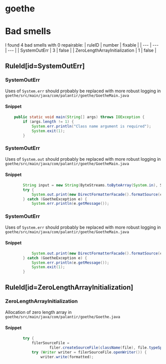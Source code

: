 # goethe 
 
# Bad smells
I found 4 bad smells with 0 repairable:
| ruleID | number | fixable |
| --- | --- | --- |
| SystemOutErr | 3 | false |
| ZeroLengthArrayInitialization | 1 | false |
## RuleId[id=SystemOutErr]
### SystemOutErr
Uses of `System.err` should probably be replaced with more robust logging
in `goethe/src/main/java/com/palantir/goethe/GoetheMain.java`
#### Snippet
```java
    public static void main(String[] args) throws IOException {
        if (args.length != 1) {
            System.err.println("Class name argument is required");
            System.exit(1);
        }
```

### SystemOutErr
Uses of `System.out` should probably be replaced with more robust logging
in `goethe/src/main/java/com/palantir/goethe/GoetheMain.java`
#### Snippet
```java
        String input = new String(ByteStreams.toByteArray(System.in), StandardCharsets.UTF_8);
        try {
            System.out.print(new DirectFormatterFacade().formatSource(className, input));
        } catch (GoetheException e) {
            System.err.println(e.getMessage());
```

### SystemOutErr
Uses of `System.err` should probably be replaced with more robust logging
in `goethe/src/main/java/com/palantir/goethe/GoetheMain.java`
#### Snippet
```java
            System.out.print(new DirectFormatterFacade().formatSource(className, input));
        } catch (GoetheException e) {
            System.err.println(e.getMessage());
            System.exit(1);
        }
```

## RuleId[id=ZeroLengthArrayInitialization]
### ZeroLengthArrayInitialization
Allocation of zero length array
in `goethe/src/main/java/com/palantir/goethe/Goethe.java`
#### Snippet
```java
        try {
            filerSourceFile =
                    filer.createSourceFile(className(file), file.typeSpec.originatingElements.toArray(new Element[0]));
            try (Writer writer = filerSourceFile.openWriter()) {
                writer.write(formatted);
```

